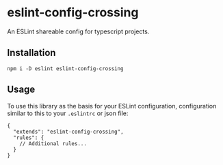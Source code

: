# eslint-config-crossing

An ESLint shareable config for typescript projects.

## Installation

```shell
npm i -D eslint eslint-config-crossing
```

## Usage

To use this library as the basis for your ESLint configuration, configuration similar to this to your `.eslintrc` or json file:

```jsonc
{
  "extends": "eslint-config-crossing",
  "rules": {
    // Additional rules...
  }
}
```
